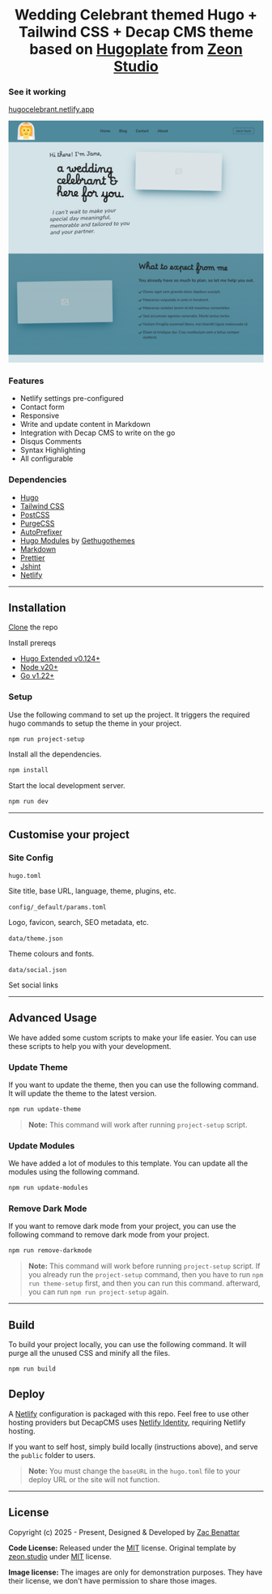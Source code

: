 <h1 align="center">Wedding Celebrant themed Hugo + Tailwind CSS + Decap CMS theme based on <a href="https://zeon.studio/hugoplate">Hugoplate</a> from <a href="https://zeon.studio/"> Zeon Studio</a></h1>

### See it working
[hugocelebrant.netlify.app](https://hugocelebrant.netlify.app)

![celebrant page snapshot](https://github.com/Zac-Benattar/celebrant/blob/main/assets/images/preview.png?raw=true)

### Features

- Netlify settings pre-configured
- Contact form
- Responsive
- Write and update content in Markdown
- Integration with Decap CMS to write on the go
- Disqus Comments
- Syntax Highlighting
- All configurable

### Dependencies

- [Hugo](https://gohugo.io/)
- [Tailwind CSS](https://tailwindcss.com/)
- [PostCSS](https://postcss.org/)
- [PurgeCSS](https://purgecss.com/)
- [AutoPrefixer](https://autoprefixer.github.io/)
- [Hugo Modules](https://gohugo.io/hugo-modules/) by [Gethugothemes](https://gethugothemes.com/hugo-modules)
- [Markdown](https://markdownguide.org/)
- [Prettier](https://prettier.io/)
- [Jshint](https://jshint.com/)
- [Netlify](https://www.netlify.com/)

---

## Installation

[Clone](https://github.com/Zac-Benattar/celebrant) the repo

Install prereqs

- [Hugo Extended v0.124+](https://gohugo.io/installation/)
- [Node v20+](https://nodejs.org/en/download/)
- [Go v1.22+](https://go.dev/doc/install)

### Setup

Use the following command to set up the project. It triggers the required hugo commands to setup the theme in your project.

```bash
npm run project-setup
```

Install all the dependencies.

```bash
npm install
```

Start the local development server.

```bash
npm run dev
```

---

## Customise your project

### Site Config

`hugo.toml`

Site title, base URL, language, theme, plugins, etc.

`config/_default/params.toml`

Logo, favicon, search, SEO metadata, etc.

`data/theme.json`

Theme colours and fonts.

`data/social.json`

Set social links

---

## Advanced Usage

We have added some custom scripts to make your life easier. You can use these scripts to help you with your development.

### Update Theme

If you want to update the theme, then you can use the following command. It will update the theme to the latest version.

```bash
npm run update-theme
```

> **Note:** This command will work after running `project-setup` script.

### Update Modules

We have added a lot of modules to this template. You can update all the modules using the following command.

```bash
npm run update-modules
```

### Remove Dark Mode

If you want to remove dark mode from your project, you can use the following command to remove dark mode from your project.

```bash
npm run remove-darkmode
```

> **Note:** This command will work before running `project-setup` script. If you already run the `project-setup` command, then you have to run `npm run theme-setup` first, and then you can run this command. afterward, you can run `npm run project-setup` again.

---

## Build

To build your project locally, you can use the following command. It will purge all the unused CSS and minify all the files.

```bash
npm run build
```

## Deploy

A [Netlify](https://www.netlify.com/) configuration is packaged with this repo. Feel free to use other hosting providers but DecapCMS uses [Netlify Identity](https://docs.netlify.com/security/secure-access-to-sites/identity/), requiring Netlify hosting.

If you want to self host, simply build locally (instructions above), and serve the `public` folder to users.

> **Note:** You must change the `baseURL` in the `hugo.toml` file to your deploy URL or the site will not function.

---

## License

Copyright (c) 2025 - Present, Designed & Developed by [Zac Benattar](https://zcbn.dev/)

**Code License:** Released under the [MIT](https://github.com/Zac-Benattar/celebrant/blob/main/LICENSE) license. Original template by [zeon.studio](https://zeon.studio) under [MIT](https://github.com/zeon-studio/hugoplate/blob/main/LICENSE) license.

**Image license:** The images are only for demonstration purposes. They have their license, we don't have permission to share those images.